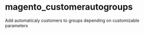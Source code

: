 # magento_customerautogroups
Add automaticaly customers to groups depending on customizable parameters
